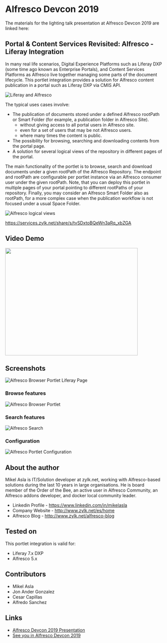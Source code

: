 # Alfresco Devcon 2019

The materials for the lighting talk presentation at Alfresco Devcon 2019 are linked here:

## Portal & Content Services Revisited: Alfresco - Liferay Integration

In many real life scenarios, Digital Experience Platforms such as Liferay DXP (some time ago known as Enterprise Portals), and Content Services Platforms as Alfresco live together managing some parts of the document lifecycle. This portlet integration provides a solution for Alfresco content publication in a portal such as Liferay DXP via CMIS API.

![Liferay and Alfresco](./images/liferay_alfresco.png)

The typical uses cases involve:

 * The publication of documents stored under a defined Alfresco rootPath or Smart Folder (for example, a publication folder in Alfresco Site).
   * without giving access to all portal users in Alfresco site.
   * even for a set of users that may be not Alfresco users.
   * where many times the content is public.
 * The possibility for browsing, searching and downloading contents from the portal page.
 * A solution for several logical views of the repository in different pages of the portal.

The main functionality of the portlet is to browse, search and download documents under a given rootPath of the Alfresco Repository. The endpoint and rootPath are configurable per portlet instance via an Alfresco consumer user under the given rootPath. Note, that you can deploy this portlet in multiple pages of your portal pointing to different rootPaths of your repository. Finally, you may consider an Alfresco Smart Folder also as rootPath, for a more complex case when the publication workflow is not focused under a usual Space Folder.

![Alfresco logical views](./images/liferay_alfresco_portlet.png)

https://services.zylk.net/share/s/tvSDxtoBQeWn3aRq_xbZGA

## Video Demo

<a href='http://www.youtube.com/watch?feature=player_embedded&v=anEVQ_5NvNY' target='_blank'><img src='http://img.youtube.com/vi/anEVQ_5NvNY/0.jpg' width='425' height=344 /></a>

## Screenshots

![Alfresco Browser Portlet Liferay Page](./images/alfresco-browser-portlet.png)

### Browse features

![Alfresco Browser Portlet](./images/portlet-browse.png)

### Search features

![Alfresco Search](./images/portlet-search.png)

### Configuration

![Alfresco Portlet Configuration](./images/portlet-config.png)

## About the author

Mikel Asla is IT/Solution developer at zylk.net, working with Alfresco-based solutions during the last 10 years in large organisations. He is board member of the Order of the Bee, an active user in Alfresco Community, an Alfresco addons developer, and docker local community leader.

 - Linkedin Profile - https://www.linkedin.com/in/mikelasla
 - Company Website  - http://www.zylk.net/es/home
 - Alfresco Blog    - http://www.zylk.net/alfresco-blog

## Tested on

This portlet integration is valid for:
 * Liferay 7.x DXP
 * Alfresco 5.x

## Contributors

 * Mikel Asla
 * Jon Ander Gonzalez
 * Cesar Capillas
 * Alfredo Sanchez

## Links

 * [Alfresco Devcon 2019 Presentation](https://services.zylk.net/share/s/tvSDxtoBQeWn3aRq_xbZGA)
 * [See you in Alfresco Devcon 2019](https://www.zylk.net/es/web-2-0/blog/-/blogs/see-you-in-alfresco-devcon-2019)
